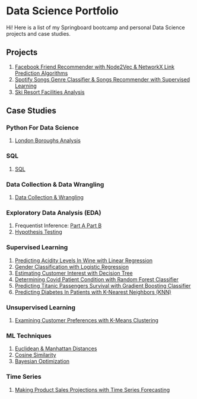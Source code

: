 # Data Science Portfolio

Hi! Here is a list of my Springboard bootcamp and personal Data Science projects and case studies.
 
## Projects
1. [Facebook Friend Recommender with Node2Vec & NetworkX Link Prediction Algorithms](https://github.com/HarshaMalireddy/Data-Science-Portfolio/tree/main/Projects/Facebook-Friend-Recommeder-Capstone/Datasets/facebook)
2. [Spotify Songs Genre Classifier & Songs Recommender with Supervised Learning](https://github.com/HarshaMalireddy/Data-Science-Portfolio/tree/main/Projects/Spotify-Genre-Classifier-Capstone) 
3. [Ski Resort Facilities Analysis](https://github.com/HarshaMalireddy/Data-Science-Portfolio/tree/main/Projects/Ski-Resort-Guided-Capstone)
## Case Studies
### Python For Data Science
1. [London Boroughs Analysis](https://github.com/HarshaMalireddy/Data-Science-Portfolio/blob/main/Case%20Studies/Python%20For%20Data%20Science/London-Boroughs/London-Boroughs.ipynb)
### SQL
1. [SQL](https://github.com/HarshaMalireddy/Data-Science-Portfolio/blob/main/Case%20Studies/SQL/SQLTasks%20Tier%201.sql)
### Data Collection & Data Wrangling
1. [Data Collection & Wrangling](https://github.com/HarshaMalireddy/Data-Science-Portfolio/blob/main/Case%20Studies/Data%20Wrangling/API/api_data_wrangling_mini_project.ipynb)
### Exploratory Data Analysis (EDA)
1. Frequentist Inference: [Part A](https://github.com/HarshaMalireddy/Data-Science-Portfolio/blob/main/Case%20Studies/Exploratory%20Data%20Analysis%20(EDA)/Statistical%20Inference/Frequentist%20Inference%20Case%20Study%20-%20Part%20A.ipynb)[ Part B](https://github.com/HarshaMalireddy/Data-Science-Portfolio/blob/main/Case%20Studies/Exploratory%20Data%20Analysis%20(EDA)/Statistical%20Inference/Frequentist%20Inference%20Case%20Study%20-%20Part%20B%20(2).ipynb)
2. [Hypothesis Testing](https://github.com/HarshaMalireddy/Data-Science-Portfolio/blob/main/Case%20Studies/Exploratory%20Data%20Analysis%20(EDA)/Hypothesis%20Testing/Springboard%20Apps%20project.ipynb)
### Supervised Learning
1. [Predicting Acidity Levels In Wine with Linear Regression](https://github.com/HarshaMalireddy/Data-Science-Portfolio/blob/main/Case%20Studies/Supervised%20Learning/Linear%20Regression/Springboard%20Regression%20Case%20Study%20-%20the%20Red%20Wine%20Dataset.ipynb)
2. [Gender Classification with Logistic Regression](https://github.com/HarshaMalireddy/Data-Science-Portfolio/blob/main/Case%20Studies/Supervised%20Learning/Logistic_Regression/Logistic%20Regression%20Advanced%20Case%20Study.ipynb)
3. [Estimating Customer Interest with Decision Tree](https://github.com/HarshaMalireddy/Data-Science-Portfolio/blob/main/Case%20Studies/Supervised%20Learning/Decision_Tree/Decision%20Tree%20Specialty%20Coffee%20Case%20Study.ipynb)
4. [Determining Covid Patient Condition with Random Forest Classifier](https://github.com/HarshaMalireddy/Data-Science-Portfolio/blob/main/Case%20Studies/Supervised%20Learning/Random_Forest/Random%20Forest%20Covid19%20Case%20Study.ipynb)
5. [Predicting Titanic Passengers Survival with Gradient Boosting Classifier](https://github.com/HarshaMalireddy/Data-Science-Portfolio/blob/main/Case%20Studies/Supervised%20Learning/Gradient_Boosting/Gradient%20Boosting%20Case%20Study.ipynb) 
6. [Predicting Diabetes In Patients with K-Nearest Neighbors (KNN)](https://github.com/HarshaMalireddy/Data-Science-Portfolio/blob/main/Case%20Studies/Supervised%20Learning/KNN%20%26%20GridSearch/KNN%20%26%20GridSearch.ipynb)
### Unsupervised Learning
1. [Examining Customer Preferences with K-Means Clustering](https://github.com/HarshaMalireddy/Data-Science-Portfolio/blob/main/Case%20Studies/Unsupervised%20Learning/K-Means%20Clustering%20%26%20PCA/K-Means%20Clustering%20%26%20PCA.ipynb)
### ML Techniques
1. [Euclidean & Manhattan Distances](https://github.com/HarshaMalireddy/Data-Science-Portfolio/blob/main/Case%20Studies/ML%20Techniques/Euclidean_%26_Manhattan_Distances/Euclidean_and_Manhattan_Distances_Case_Study.ipynb)
2. [Cosine Similarity](https://github.com/HarshaMalireddy/Data-Science-Portfolio/blob/main/Case%20Studies/ML%20Techniques/Cosine_Similarity/Cosine_Similarity_Case_Study.ipynbs)
3. [Bayesian Optimization](https://github.com/HarshaMalireddy/Data-Science-Portfolio/blob/main/Case%20Studies/ML%20Techniques/Bayesian%20Optimization/Bayesian%20Optimization.ipynb) 
### Time Series
1. [Making Product Sales Projections with Time Series Forecasting](https://github.com/HarshaMalireddy/Data-Science-Portfolio/blob/main/Case%20Studies/Time%20Series/Time%20Series%20%26%20ARIMA%20Model.ipynb)